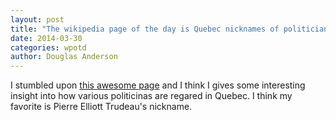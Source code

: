 ```yaml
---
layout: post
title: "The wikipedia page of the day is Quebec nicknames of politicians"
date: 2014-03-30
categories: wpotd
author: Douglas Anderson
---
```


I stumbled upon [this awesome page][page] and I think I gives some interesting
insight into how various politicinas are regared in Quebec. I think my favorite
is Pierre Elliott Trudeau's nickname.

[page]: http://en.wikipedia.org/wiki/Prime_Minister_nicknaming_in_Quebec

